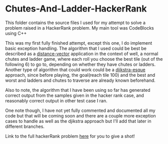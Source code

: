 # Chutes-And-Ladder-HackerRank
This folder contains the source files I used for my attempt to solve a problem raised in a HackerRank problem. My main tool was CodeBlocks using C++

This was my first fully finished attempt, except this one, I do implement basic exception handling. The algorithm that I used could be best be described as a <a href="https://en.wikipedia.org/wiki/Distance-vector_routing_protocol">distance-vector</a> application in the context of well, a normal chutes and ladder game, where each roll you choose the best tile (out of the following 6) to go to, depending on whether they have chutes or ladders. Another type of algorithm that could work could be a <a href="https://en.wikipedia.org/wiki/Dijkstra%27s_algorithm">djikstra-esque</a> approach, since before playing, the goal(reach tile 100) and the best and worst and ladders and chutes to traverse are already known beforehand.

Also to note, the algorithm that I have been using so far has generated correct output from the samples given in the hacker rank case, and reasonably correct output in other test case I ran.

One note though, I have not yet fully commented and documented all my code but that will be coming soon and there are a couple more exception cases to handle as well as the djikstra approach but I'll add that later in different branches.

Link to the full hackerRank problem <a href="https://www.hackerrank.com/challenges/the-quickest-way-up">here</a> for you to give a shot!
